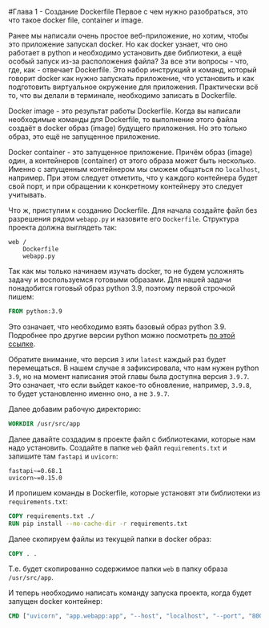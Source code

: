#Глава 1 - Создание Dockerfile
Первое с чем нужно разобраться, это что такое docker file, container и image. 

Ранее мы написали очень простое веб-приложение, но хотим, чтобы это приложение запускал docker. Но как docker узнает, 
что оно работает в python и необходимо установить две библиотеки, а ещё особый запуск из-за расположения файла? 
За все эти вопросы - что, где, как - отвечает Dockerfile. Это набор инструкций и команд, который говорит docker 
как нужно запускать приложение, что установить и как подготовить виртуальное окружение для приложения. Практически 
всё то, что вы делали в терминале, необходимо записать в Dockerfile.

Docker image - это результат работы Dockerfile. Когда вы написали необходимые команды для Dockerfile, то выполнение 
этого файла создаёт в docker образ (image) будущего приложения. Но это только образ, это ещё не запущенное приложение.

Docker container - это запущенное приложение. Причём образ (image) один, а контейнеров (container) от этого 
образа может быть несколько. Именно с запущенным контейнером мы сможем общаться по `localhost`, например. При этом 
следует отметить, что у каждого контейнера будет свой порт, и при обращении к конкретному контейнеру это 
следует учитывать. 

Что ж, приступим к созданию Dockerfile. Для начала создайте файл без разрешения рядом `webapp.py` и 
назовите его `Dockerfile`. Структура проекта должна выглядеть так:
```text
web / 
    Dockerfile
    webapp.py
```

Так как мы только начинаем изучать docker, то не будем усложнять задачу и воспользуемся готовыми образами. 
Для нашей задачи понадобится готовый образ python 3.9, поэтому первой строчкой пишем:
```dockerfile
FROM python:3.9
```

Это означает, что необходимо взять базовый образ python 3.9. Подробнее про другие версии python можно 
посмотреть [по этой ссылке](https://hub.docker.com/_/python/).

Обратите внимание, что версия `3` или `latest` каждый раз будет перемещаться. В нашем случае я зафиксировала, 
что нам нужен python `3.9`, но на момент написания этой главы была доступна версия `3.9.7`. Это означает, что если выйдет 
какое-то обновление, например, `3.9.8`, то будет установленно именно оно, а не `3.9.7`.

Далее добавим рабочую директорию:
```dockerfile
WORKDIR /usr/src/app
```

Далее давайте создадим в проекте файл с библиотеками, которые нам надо установить. Создайте в папке `web`
файл `requirements.txt` и запишите там `fastapi` и `uvicorn`:

```text
fastapi~=0.68.1
uvicorn~=0.15.0
```

И пропишем команды в Dockerfile, которые установят эти библиотеки из `requirements.txt`:

```dockerfile
COPY requirements.txt ./
RUN pip install --no-cache-dir -r requirements.txt
```

Далее скопируем файлы из текущей папки в docker образ:

```dockerfile
COPY . .
```

Т.е. будет скопированно содержимое папки `web` в папку образа `/usr/src/app`.

И теперь необходимо написать команду запуска проекта, когда будет запущен docker контейнер:

```dockerfile
CMD ["uvicorn", "app.webapp:app", "--host", "localhost", "--port", "8001"]
```
